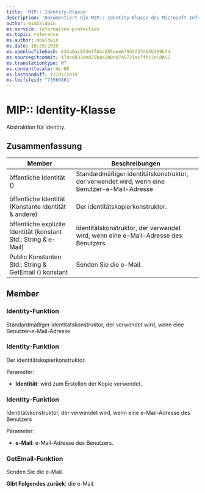 ```yaml
---
title: 'MIP:: Identity-Klasse'
description: 'Dokumentiert die MIP:: Identity-Klasse des Microsoft Information Protection (MIP) SDK.'
author: msmbaldwin
ms.service: information-protection
ms.topic: reference
ms.author: mbaldwin
ms.date: 10/29/2019
ms.openlocfilehash: 633a0ac8536f7bbd285eee67934f27d65b399bf4
ms.sourcegitcommit: 474cd033de025bab280cb7a9721ac7ffc2d60b55
ms.translationtype: MT
ms.contentlocale: de-DE
ms.lasthandoff: 12/05/2019
ms.locfileid: "73560161"
---
```

# <a name="class-mipidentity"></a>MIP:: Identity-Klasse 
Abstraktion für Identity.
  
## <a name="summary"></a>Zusammenfassung
 Member                        | Beschreibungen                                
--------------------------------|---------------------------------------------
öffentliche Identität ()  |  Standardmäßiger identitätskonstruktor, der verwendet wird, wenn eine Benutzer-e-Mail-Adresse
öffentliche Identität (Konstante Identität & andere)  |  Der identitätskopierkonstruktor.
öffentliche explizite Identität (konstant Std:: String & e-Mail)  |  Identitätskonstruktor, der verwendet wird, wenn eine e-Mail-Adresse des Benutzers
Public Konstanten Std:: String & GetEmail () konstant  |  Senden Sie die e-Mail.
  
## <a name="members"></a>Member
  
### <a name="identity-function"></a>Identity-Funktion
Standardmäßiger identitätskonstruktor, der verwendet wird, wenn eine Benutzer-e-Mail-Adresse
  
### <a name="identity-function"></a>Identity-Funktion
Der identitätskopierkonstruktor.

Parameter:  
* **Identität**: wird zum Erstellen der Kopie verwendet.


  
### <a name="identity-function"></a>Identity-Funktion
Identitätskonstruktor, der verwendet wird, wenn eine e-Mail-Adresse des Benutzers

Parameter:  
* **e-Mail**: e-Mail-Adresse des Benutzers.


  
### <a name="getemail-function"></a>GetEmail-Funktion
Senden Sie die e-Mail.

  
**Gibt Folgendes zurück**: die e-Mail.
